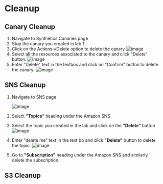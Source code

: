 # Cleanup

## Canary Cleanup
1. Navigate to Synthetics Canaries page
2. Stop the canary you created in lab 1.
3. Click on the Actions->Delete option to delete the canary
   ![image](https://user-images.githubusercontent.com/59352356/216476161-c7bc4bcf-5189-439b-a68a-c01e11a3e97c.png)
4. Select all the resources associated to the canary and click "Delete" button.
   ![image](https://user-images.githubusercontent.com/59352356/216476280-3cee4fd0-062a-4bae-a597-6bda3597391f.png)
5. Enter "Delete" text in the textbox and click on "Confirm" button to delete the canary.
   ![image](https://user-images.githubusercontent.com/59352356/216476430-1c248ecc-5378-403e-9a85-85095e055bee.png)

## SNS Cleanup
1. Navigate to SNS page
   
   ![image](https://user-images.githubusercontent.com/59352356/216470456-b6d9e4e7-e80e-401a-bf52-7a6d9f0d7ec7.png)
2. Select **"Topics"** heading under the Amazon SNS
3. Select the topic you created in the lab and click on the **"Delete"** button
   ![image](https://user-images.githubusercontent.com/59352356/216470731-1cd2fd1e-78da-42bf-8b54-b895f3b7d05e.png)
4. Enter "delete me" text in the text bo and click **"Delete"** button to delete the topic.
   ![image](https://user-images.githubusercontent.com/59352356/216470883-229716cb-d2db-473a-ae1e-af4a2efab9b3.png)
5. Go to **"Subscription"** heading under the Amazon SNS and similarly delete the subscription.

## S3 Cleanup
